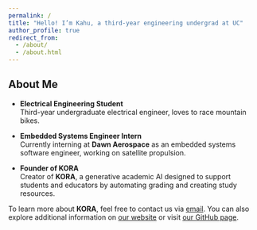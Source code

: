 ```yaml
---
permalink: /
title: "Hello! I’m Kahu, a third-year engineering undergrad at UC"
author_profile: true
redirect_from:
  - /about/
  - /about.html
---
```


## About Me

- **Electrical Engineering Student**  
  Third-year undergraduate electrical engineer, loves to race mountain bikes.

- **Embedded Systems Engineer Intern**  
  Currently interning at **Dawn Aerospace** as an embedded systems software engineer, working on satellite propulsion.

- **Founder of KORA**  
  Creator of **KORA**, a generative academic AI designed to support students and educators by automating grading and creating study resources.

To learn more about **KORA**, feel free to contact us via [email](mailto:KoraEdu.team@gmail.com). You can also explore additional information on [our website](https://kora-edu.github.io/) or visit [our GitHub page](https://github.com/kora-edu).

